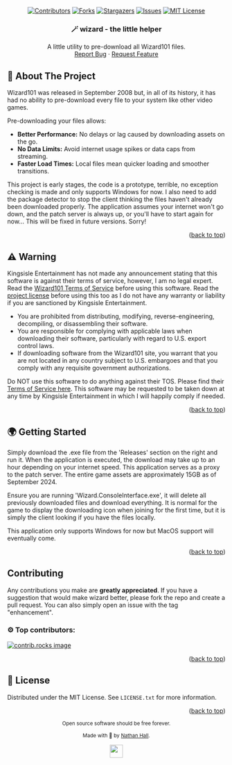 <a id="readme-top"></a>

<div align="center">

  [![Contributors][contributors-shield]][contributors-url]
  [![Forks][forks-shield]][forks-url]
  [![Stargazers][stars-shield]][stars-url]
  [![Issues][issues-shield]][issues-url]
  [![MIT License][license-shield]][license-url]


  <h3 align="center">🪄 wizard - the little helper</h3>

  <p align="center">
    A little utility to pre-download all Wizard101 files.
    <br />
    <a href="https://github.com/naydevops/wizard/issues/new?labels=bug&template=bug-report---.md">Report Bug</a>
    ·
    <a href="https://github.com/naydevops/wizard/issues/new?labels=enhancement&template=feature-request---.md">Request Feature</a>
  </p>
</div>

## 🐹 About The Project

Wizard101 was released in September 2008 but, in all of its history, it has had no ability to pre-download every file to your system like other video games.

Pre-downloading your files allows:
* **Better Performance:** No delays or lag caused by downloading assets on the go.
* **No Data Limits:** Avoid internet usage spikes or data caps from streaming.
* **Faster Load Times:** Local files mean quicker loading and smoother transitions.

This project is early stages, the code is a prototype, terrible, no exception checking is made and only supports Windows for now. I also need to add the package detector to stop the client thinking the files haven't already been downloaded properly. The application assumes your internet won't go down, and the patch server is always up, or you'll have to start again for now... This will be fixed in future versions. Sorry!

<p align="right">(<a href="#readme-top">back to top</a>)</p>

## ⚠️ Warning

Kingsisle Entertainment has not made any announcement stating that this software is against their terms of service, however, I am no legal expert. Read the <a href="https://www.wizard101.com/patchClient/termsofuse">Wizard101 Terms of Service</a> before using this software. Read the <a href="https://github.com/naydevops/wizard/blob/main/LICENSE">project license</a> before using this too as I do not have any warranty or liability if you are sanctioned by Kingsisle Entertainment.

* You are prohibited from distributing, modifying, reverse-engineering, decompiling, or disassembling their software.
* You are responsible for complying with applicable laws when downloading their software, particularly with regard to U.S. export control laws.
* If downloading software from the Wizard101 site, you warrant that you are not located in any country subject to U.S. embargoes and that you comply with any requisite government authorizations.

Do NOT use this software to do anything against their TOS. Please find their <a href="https://www.wizard101.com/patchClient/termsofuse">Terms of Service here</a>. This software may be requested to be taken down at any time by Kingsisle Entertainment in which I will happily comply if needed.
<p align="right">(<a href="#readme-top">back to top</a>)</p>

## 🌍 Getting Started

Simply download the .exe file from the 'Releases' section on the right and run it. When the application is executed, the download may take up to an hour depending on your internet speed. This application serves as a proxy to the patch server. The entire game assets are approximately 15GB as of September 2024.

Ensure you are running 'Wizard.ConsoleInterface.exe', it will delete all previously downloaded files and download everything. It is normal for the game to display the downloading icon when joining for the first time, but it is simply the client looking if you have the files locally.

This application only supports Windows for now but MacOS support will eventually come.

<p align="right">(<a href="#readme-top">back to top</a>)</p>

## Contributing

Any contributions you make are **greatly appreciated**. If you have a suggestion that would make wizard better, please fork the repo and create a pull request. You can also simply open an issue with the tag "enhancement".

### ⚙️ Top contributors:

<a href="https://github.com/naydevops/wizard/graphs/contributors">
  <img src="https://contrib.rocks/image?repo=naydevops/wizard" alt="contrib.rocks image" />
</a>

<p align="right">(<a href="#readme-top">back to top</a>)</p>

## 📝 License

Distributed under the MIT License. See `LICENSE.txt` for more information.

<p align="right">(<a href="#readme-top">back to top</a>)</p>

<div align="center">
  <sub>Open source software should be free forever.</sub>

  <sub>Made with 💖 by <a href="https://github.com/naydevops">Nathan Hall</a>.</sub>

  <img height="30" src="https://cdn3.emoji.gg/emojis/6021_Cat.gif" href="#">
</div>

[contributors-shield]: https://img.shields.io/github/contributors/naydevops/wizard.svg?style=for-the-badge
[contributors-url]: https://github.com/naydevops/wizard/graphs/contributors
[forks-shield]: https://img.shields.io/github/forks/naydevops/wizard.svg?style=for-the-badge
[forks-url]: https://github.com/naydevops/wizard/network/members
[stars-shield]: https://img.shields.io/github/stars/naydevops/wizard.svg?style=for-the-badge
[stars-url]: https://github.com/naydevops/wizard/stargazers
[issues-shield]: https://img.shields.io/github/issues/naydevops/wizard.svg?style=for-the-badge
[issues-url]: https://github.com/naydevops/wizard/issues
[license-shield]: https://img.shields.io/github/license/naydevops/wizard.svg?style=for-the-badge
[license-url]: https://github.com/naydevops/wizard//blob/master/LICENSE.txt

